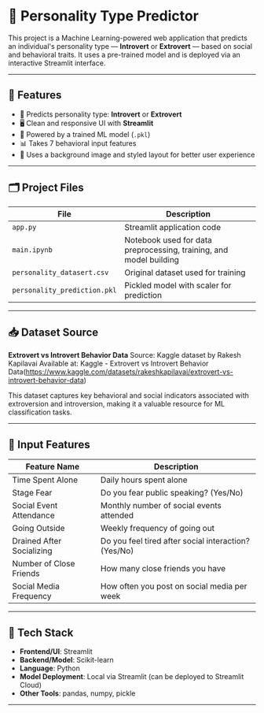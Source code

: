 # 🧠 Personality Type Predictor

This project is a Machine Learning-powered web application that predicts an individual's personality type — **Introvert** or **Extrovert** — based on social and behavioral traits. It uses a pre-trained model and is deployed via an interactive Streamlit interface.

---

## 📌 Features

- 🔮 Predicts personality type: **Introvert** or **Extrovert**
- 🖥️ Clean and responsive UI with **Streamlit**
- 🧠 Powered by a trained ML model (`.pkl`)
- 📊 Takes 7 behavioral input features
- 🌄 Uses a background image and styled layout for better user experience

---

## 🗂️ Project Files

| File | Description |
|------|-------------|
| `app.py` | Streamlit application code |
| `main.ipynb` | Notebook used for data preprocessing, training, and model building |
| `personality_datasert.csv` | Original dataset used for training |
| `personality_prediction.pkl` | Pickled model with scaler for prediction |

---

## 📥 Dataset Source
**Extrovert vs Introvert Behavior Data**
Source: Kaggle dataset by Rakesh Kapilavai
Available at: Kaggle - Extrovert vs Introvert Behavior Data(https://www.kaggle.com/datasets/rakeshkapilavai/extrovert-vs-introvert-behavior-data) 

This dataset captures key behavioral and social indicators associated with extroversion and introversion, making it a valuable resource for ML classification tasks.

---

## 🧪 Input Features

| Feature Name              | Description |
|--------------------------|-------------|
| Time Spent Alone         | Daily hours spent alone |
| Stage Fear               | Do you fear public speaking? (Yes/No) |
| Social Event Attendance  | Monthly number of social events attended |
| Going Outside            | Weekly frequency of going out |
| Drained After Socializing| Do you feel tired after social interaction? (Yes/No) |
| Number of Close Friends  | How many close friends you have |
| Social Media Frequency   | How often you post on social media per week |

---

## 🧰 Tech Stack

- **Frontend/UI**: Streamlit
- **Backend/Model**: Scikit-learn
- **Language**: Python
- **Model Deployment**: Local via Streamlit (can be deployed to Streamlit Cloud)
- **Other Tools**: pandas, numpy, pickle

---

